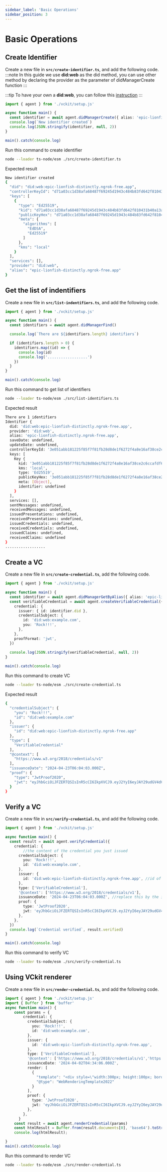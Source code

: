 ```yaml
---
sidebar_label: 'Basic Operations'
sidebar_position: 3
---
```


# Basic Operations

## Create Identifier

Create a new file in **`src/create-identifier.ts`**, and add the following code.
:::note
In this guide we use **did:web** as the did method, you can use other method by declaring the provider as the parameter of didManagerCreate function
:::

:::tip
To have your own a **did:web**, you can follow this [instruction](/docs/get-started/demo-explorer-get-started/basic-operations#create-an-identifier) 
:::
<!-- Todo: add creating did:web intruction -->

```typescript
import { agent } from './vckit/setup.js'

async function main() {
  const identifier = await agent.didManagerCreate({ alias: 'epic-lionfish-distinctly.ngrok-free.app', provider: 'did:web', options:{keyType:'Ed25519'}})
  console.log(`New identifier created`)
  console.log(JSON.stringify(identifier, null, 2))
}

main().catch(console.log)
```
Run this command to create identifier
```bash
node --loader ts-node/esm ./src/create-identifier.ts  
```

Expected result
```bash
New identifier created
{
  "did": "did:web:epic-lionfish-distinctly.ngrok-free.app",
  "controllerKeyId": "d71a03cc1d38afa68487f69245d1943c484b83fd642f810431b40a13a3566e96",
  "keys": [
    {
      "type": "Ed25519",
      "kid": "d71a03cc1d38afa68487f69245d1943c484b83fd642f810431b40a13a3566e96",
      "publicKeyHex": "d71a03cc1d38afa68487f69245d1943c484b83fd642f810431b40a13a3566e96",
      "meta": {
        "algorithms": [
          "EdDSA",
          "Ed25519"
        ]
      },
      "kms": "local"
    }
  ],
  "services": [],
  "provider": "did:web",
  "alias": "epic-lionfish-distinctly.ngrok-free.app"
}
```
## Get the list of indentifiers

Create a new file in **`src/list-indentifiers.ts`**, and add the following code.

```typescript
import { agent } from './vckit/setup.js'

async function main() {
  const identifiers = await agent.didManagerFind()

  console.log(`There are ${identifiers.length} identifiers`)

  if (identifiers.length > 0) {
    identifiers.map((id) => {
      console.log(id)
      console.log('..................')
    })
  }
}

main().catch(console.log)
```

Run this command to get list of identifiers
```bash
node --loader ts-node/esm ./src/list-identifiers.ts  
```
Expected result
```bash
There are 1 identifiers
Identifier {
  did: 'did:web:epic-lionfish-distinctly.ngrok-free.app',
  provider: 'did:web',
  alias: 'epic-lionfish-distinctly.ngrok-free.app',
  saveDate: undefined,
  updateDate: undefined,
  controllerKeyId: '3e051abb181225f85f7f81fb28d8de1f6272f4a8e16af38ce2c6ccafdf6b5a27',
  keys: [
    Key {
      kid: '3e051abb181225f85f7f81fb28d8de1f6272f4a8e16af38ce2c6ccafdf6b5a27',
      kms: 'local',
      type: 'Ed25519',
      publicKeyHex: '3e051abb181225f85f7f81fb28d8de1f6272f4a8e16af38ce2c6ccafdf6b5a27',
      meta: [Object],
      identifier: undefined
    }
  ],
  services: [],
  sentMessages: undefined,
  receivedMessages: undefined,
  issuedPresentations: undefined,
  receivedPresentations: undefined,
  issuedCredentials: undefined,
  receivedCredentials: undefined,
  issuedClaims: undefined,
  receivedClaims: undefined
}
..................
```

## Create a VC 
Create a new file in **`src/create-credential.ts`**, add the following code.
```typescript
import { agent } from './vckit/setup.js'

async function main() {
  const identifier = await agent.didManagerGetByAlias({ alias: 'epic-lionfish-distinctly.ngrok-free.app' })
  const verifiableCredential = await agent.createVerifiableCredential({
    credential: {
      issuer: { id: identifier.did },
      credentialSubject: {
        id: 'did:web:example.com',
        you: 'Rock!!!',
      },
    },
    proofFormat: 'jwt',
  })
  
  console.log(JSON.stringify(verifiableCredential, null, 2))
}

main().catch(console.log)
```
Run this command to create VC
```bash
node --loader ts-node/esm ./src/create-credential.ts  
```
Expected result

```bash
{
  "credentialSubject": {
    "you": "Rock!!!",
    "id": "did:web:example.com"
  },
  "issuer": {
    "id": "did:web:epic-lionfish-distinctly.ngrok-free.app"
  },
  "type": [
    "VerifiableCredential"
  ],
  "@context": [
    "https://www.w3.org/2018/credentials/v1"
  ],
  "issuanceDate": "2024-04-23T06:04:03.000Z",
  "proof": {
    "type": "JwtProof2020",
    "jwt": "eyJhbGciOiJFZERTQSIsInR5cCI6IkpXVCJ9.eyJ2YyI6eyJAY29udGV4dCI6WyJodHRwczovL3d3dy53My5vcmcvMjAxOC9jcmVkZW50aWFscy92MSJdLCJ0eXBlIjpbIlZlcmlmaWFibGVDcmVkZW50aWFsIl0sImNyZWRlbnRpYWxTdWJqZWN0Ijp7InlvdSI6IlJvY2shISEifX0sInN1YiI6ImRpZDp3ZWI6ZXhhbXBsZS5jb20iLCJuYmYiOjE3MTM4NTIyNDMsImlzcyI6ImRpZDp3ZWI6ZXBpYy1saW9uZmlzaC1kaXN0aW5jdGx5Lm5ncm9rLWZyZWUuYXBwIn0.xBcTTeHbIHgq3r-2BPSP3UdtI4lw37Su54Z1TPxV4rRG775wfRa2kLltrFbsZClDvcrnvQRwqv7pOFnfxj5vCg"
  }
}
```
## Verify a VC
Create a new file in **`src/verify-credential.ts`**, and add the following code.
```typescript
import { agent } from './vckit/setup.js'

async function main() {
  const result = await agent.verifyCredential({
    credential: {
        //the content of the credential you just issued
      credentialSubject: {
        you: 'Rock!!!',
        id: 'did:web:example.com',
      },
      issuer: {
        id: 'did:web:epic-lionfish-distinctly.ngrok-free.app', //id of issuer you created
      },
      type: ['VerifiableCredential'],
      '@context': ['https://www.w3.org/2018/credentials/v1'],
      issuanceDate: '2024-04-23T06:04:03.000Z', //replace this by the issuanceDate of the VC that you just issued
      proof: {
        type: 'JwtProof2020',
        jwt: 'eyJhbGciOiJFZERTQSIsInR5cCI6IkpXVCJ9.eyJ2YyI6eyJAY29udGV4dCI6WyJodHRwczovL3d3dy53My5vcmcvMjAxOC9jcmVkZW50aWFscy92MSJdLCJ0eXBlIjpbIlZlcmlmaWFibGVDcmVkZW50aWFsIl0sImNyZWRlbnRpYWxTdWJqZWN0Ijp7InlvdSI6IlJvY2shISEifX0sInN1YiI6ImRpZDp3ZWI6ZXhhbXBsZS5jb20iLCJuYmYiOjE3MTM4NTIyNDMsImlzcyI6ImRpZDp3ZWI6ZXBpYy1saW9uZmlzaC1kaXN0aW5jdGx5Lm5ncm9rLWZyZWUuYXBwIn0.xBcTTeHbIHgq3r-2BPSP3UdtI4lw37Su54Z1TPxV4rRG775wfRa2kLltrFbsZClDvcrnvQRwqv7pOFnfxj5vCg', //replace this by the jwt in the proof of the VC that you just issued
      },
    },
  })
  console.log(`Credential verified`, result.verified)
}

main().catch(console.log)
```
Run this command to verify VC
```bash
node --loader ts-node/esm ./src/verify-credential.ts  
```

## Using VCkit renderer
Create a new file in **`src/render-credential.ts`**, and add the following code.
```typescript
import { agent } from './vckit/setup.js'
import { Buffer } from 'buffer'
async function main() {
    const params = {
        credential: {
          credentialSubject: {
            you: 'Rock!!!',
            id: 'did:web:example.com',
          },
          issuer: {
            id: 'did:web:epic-lionfish-distinctly.ngrok-free.app',
          },
          type: ['VerifiableCredential'],
          '@context': ['https://www.w3.org/2018/credentials/v1','https://vckit-contexts.s3.ap-southeast-2.amazonaws.com/dev-render-method-context.json'],
          issuanceDate: '2024-04-02T04:34:06.000Z',
          render: [
            {
              "template": "<div style=\"width:300px; height:100px; border: 2px solid black; text-align:center\">\n  <div>\n    This {{credentialSubject.degree.name}} is conferred to\n  </div>\n  <strong style=\"font-size: 16px\">\n    {{credentialSubject.name}}\n  </strong>\n  <div>\n    by {{credentialSubject.degree.degreeSchool}}.\n  </div>\n</div>",
              "@type": "WebRenderingTemplate2022"
            }
          ],
          proof: {
            type: 'JwtProof2020',
            jwt: 'eyJhbGciOiJFZERTQSIsInR5cCI6IkpXVCJ9.eyJ2YyI6eyJAY29udGV4dCI6WyJodHRwczovL3d3dy53My5vcmcvMjAxOC9jcmVkZW50aWFscy92MSJdLCJ0eXBlIjpbIlZlcmlmaWFibGVDcmVkZW50aWFsIl0sImNyZWRlbnRpYWxTdWJqZWN0Ijp7InlvdSI6IlJvY2shISEifX0sInN1YiI6ImRpZDp3ZWI6ZXhhbXBsZS5jb20iLCJuYmYiOjE3MTM4NTIyNDMsImlzcyI6ImRpZDp3ZWI6ZXBpYy1saW9uZmlzaC1kaXN0aW5jdGx5Lm5ncm9rLWZyZWUuYXBwIn0.xBcTTeHbIHgq3r-2BPSP3UdtI4lw37Su54Z1TPxV4rRG775wfRa2kLltrFbsZClDvcrnvQRwqv7pOFnfxj5vCg',
          },
        },
      }
    const result = await agent.renderCredential(params)
    const htmlResult = Buffer.from(result.documents[0], 'base64').toString('utf8')
    console.log(htmlResult);

}
main().catch(console.log)
```
Run this command to render VC
```bash
node --loader ts-node/esm ./src/render-credential.ts 
```